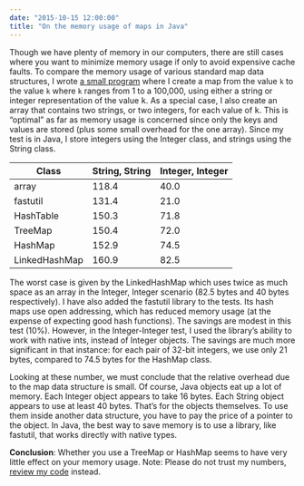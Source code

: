 ```yaml
---
date: "2015-10-15 12:00:00"
title: "On the memory usage of maps in Java"
---
```




Though we have plenty of memory in our computers, there are still cases where you want to minimize memory usage if only to avoid expensive cache faults.
To compare the memory usage of various standard map data structures, I wrote [a small program](https://github.com/lemire/HashVSTree) where I create a map from the value `k` to the value `k` where `k` ranges from 1 to a 100,000, using either a string or integer representation of the value <tt>k</tt>. As a special case, I also create an array that contains two strings, or two integers, for each value of <tt>k</tt>. This is &ldquo;optimal&rdquo; as far as memory usage is concerned since only the keys and values are stored (plus some small overhead for the one array). Since my test is in Java, I store integers using the Integer class, and strings using the String class.

Class                    |String, String           |Integer, Integer         |
-------------------------|-------------------------|-------------------------|
array                    |118.4                    |40.0                     |
fastutil                 |131.4                    |21.0                     |
HashTable                |150.3                    |71.8                     |
TreeMap                  |150.4                    |72.0                     |
HashMap                  |152.9                    |74.5                     |
LinkedHashMap            |160.9                    |82.5                     |


The worst case is given by the LinkedHashMap which uses twice as much space as an array in the Integer, Integer scenario (82.5 bytes and 40 bytes respectively).
I have also added the fastutil library to the tests. Its hash maps use open addressing, which has reduced memory usage (at the expense of expecting good hash functions). The savings are modest in this test (10%). However, in the Integer-Integer test, I used the library&rsquo;s ability to work with native ints, instead of Integer objects. The savings are much more significant in that instance: for each pair of 32-bit integers, we use only 21 bytes, compared to 74.5 bytes for the HashMap class.

Looking at these number, we must conclude that the relative overhead due to the map data structure is small. Of course, Java objects eat up a lot of memory. Each Integer object appears to take 16 bytes. Each String object appears to use at least 40 bytes. That&rsquo;s for the objects themselves. To use them inside another data structure, you have to pay the price of a pointer to the object.
In Java, the best way to save memory is to use a library, like fastutil, that works directly with native types.

__Conclusion__: Whether you use a TreeMap or HashMap seems to have very little effect on your memory usage.
Note: Please do not trust my numbers, [review my code](https://github.com/lemire/HashVSTree/blob/master/src/test/java/me/lemire/memory/MemoryBenchmarkTest.java) instead.
